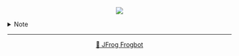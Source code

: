 <div align='center'>

[![](https://raw.githubusercontent.com/jfrog/frogbot/master/resources/v2/noVulnerabilityBannerMR.png)](https://github.com/jfrog/frogbot#readme)

</div>

<details>
<summary>Note</summary>

---
<div align='center'>

**Frogbot** also supports **Contextual Analysis, Secret Detection, IaC and SAST Vulnerabilities Scanning**. This features are included as part of the [JFrog Advanced Security](https://jfrog.com/advanced-security) package, which isn't enabled on your system.

</div>

</details>

---
<div align='center'>

[🐸 JFrog Frogbot](https://github.com/jfrog/frogbot#readme)

</div>
